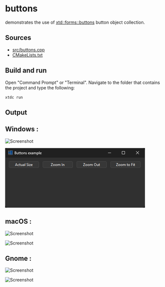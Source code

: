 # buttons

demonstrates the use of [xtd::forms::buttons](https://gammasoft71.github.io/xtd/reference_guides/latest/classxtd_1_1forms_1_1buttons.html) button object collection.

## Sources

* [src/buttons.cpp](src/buttons.cpp)
* [CMakeLists.txt](CMakeLists.txt)

## Build and run

Open "Command Prompt" or "Terminal". Navigate to the folder that contains the project and type the following:

```shell
xtdc run
```

## Output

## Windows :

![Screenshot](../../../../docs/pictures/examples/buttons_w.png)

![Screenshot](../../../../docs/pictures/examples/buttons_wd.png)

## macOS :

![Screenshot](../../../../docs/pictures/examples/buttons_m.png)

![Screenshot](../../../../docs/pictures/examples/buttons_md.png)

## Gnome :

![Screenshot](../../../../docs/pictures/examples/buttons_g.png)

![Screenshot](../../../../docs/pictures/examples/buttons_gd.png)

